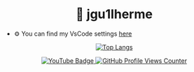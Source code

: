 <h1 align="center">👋 jgu1lherme</h1>

- ⚙ You can find my VsCode settings [here](https://github.com/jgu1lherme/VSCode-Settings)

<div align="center">

[![Top Langs](https://github-readme-stats.vercel.app/api/top-langs/?username=jgu1lherme&layout=compact&bg_color=00000000&border_color=00000000&text_color=fff)](https://github.com/anuraghazra/github-readme-stats)

<div align="center">
  <a href="https://www.youtube.com/@jguilherme07" target="blank">
    <img src="https://img.shields.io/badge/YouTube-%23FF0000.svg?style=for-the-badge&logo=YouTube&logoColor=white" alt="YouTube Badge"/>
  </a>
  
  <a href="https://github.com/antonkomarev/github-profile-views-counter" target="_blank">
    <img src="https://komarev.com/ghpvc/?username=jgu1lherme&color=grey&style=for-the-badge" alt="GitHub Profile Views Counter"/>
  </a>
</div>

